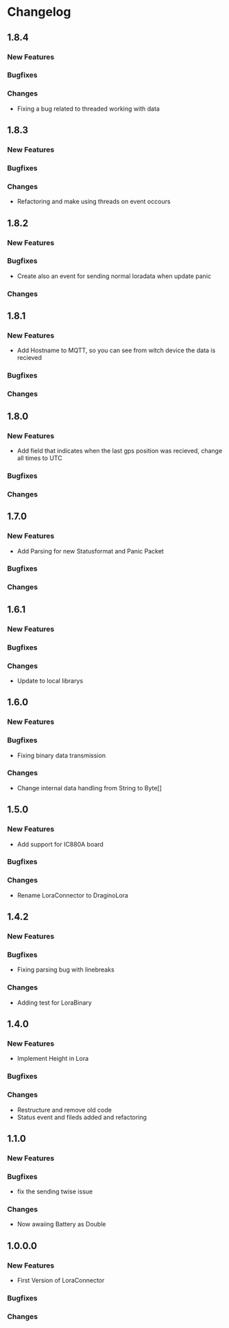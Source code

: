 # Changelog
## 1.8.4
### New Features
### Bugfixes
### Changes
* Fixing a bug related to threaded working with data

## 1.8.3
### New Features
### Bugfixes
### Changes
* Refactoring and make using threads on event occours

## 1.8.2
### New Features
### Bugfixes
* Create also an event for sending normal loradata when update panic

### Changes

## 1.8.1
### New Features
* Add Hostname to MQTT, so you can see from witch device the data is recieved

### Bugfixes
### Changes

## 1.8.0
### New Features
* Add field that indicates when the last gps position was recieved, change all times to UTC

### Bugfixes
### Changes

## 1.7.0
### New Features
* Add Parsing for new Statusformat and Panic Packet

### Bugfixes
### Changes


## 1.6.1
### New Features
### Bugfixes
### Changes
* Update to local librarys

## 1.6.0
### New Features
### Bugfixes
* Fixing binary data transmission

### Changes
* Change internal data handling from String to Byte[]

## 1.5.0
### New Features
* Add support for IC880A board

### Bugfixes
### Changes
* Rename LoraConnector to DraginoLora

## 1.4.2
### New Features
### Bugfixes
* Fixing parsing bug with linebreaks

### Changes
* Adding test for LoraBinary

## 1.4.0
### New Features
* Implement Height in Lora

### Bugfixes
### Changes
* Restructure and remove old code
* Status event and fileds added and refactoring

## 1.1.0
### New Features
### Bugfixes
* fix the sending twise issue

### Changes
* Now awaiing Battery as Double

## 1.0.0.0
### New Features
* First Version of LoraConnector

### Bugfixes
### Changes